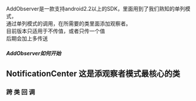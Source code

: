 AddObserver是一款支持android2.2以上的SDK，里面用到了我们熟知的单列模式，<br>
通过单列模式的调用，在所需要的类里面添加观察者。<br>
目前版本只适用于不传值，或者只传一个值<br>
后期会加上多传送<br>

##### AddObserver如何开始


NotificationCenter   这是添观察者模式最核心的类
------

### 跨 类 回 调
